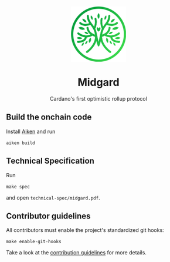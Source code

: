 <p align="center">
  <img width="150px" src="documentation/public/midgard-icon-green.png" align="center" alt="Midgard Logo"/>
  <h1 align="center">Midgard</h1>
  <p align="center">Cardano's first optimistic rollup protocol</p>
</p>

## Build the onchain code

Install [Aiken](https://aiken-lang.org/) and run 

``` 
aiken build
```

## Technical Specification

Run 
```
make spec
```

 and open `technical-spec/midgard.pdf`.

## Contributor guidelines

All contributors must enable the project's standardized git hooks:

```
make enable-git-hooks
```

Take a look at the [contribution guidelines](./CONTRIBUTING.md) for more details.
